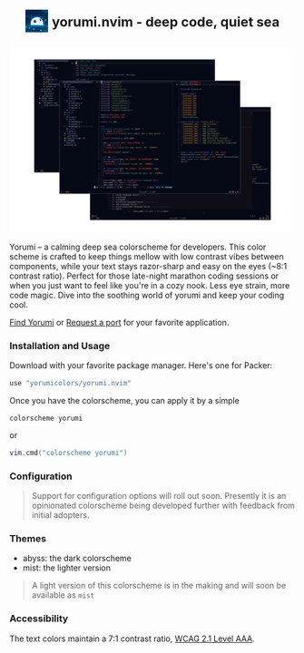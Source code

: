 <h1 align="center" valign="middle" >
  <img height="40px" src="https://github.com/yorumicolors/.github/blob/main/res/seal_sots.gif?raw=true">
  <sup>yorumi.nvim - deep code, quiet sea</sup> 
</h1>

<img src="https://github.com/yorumicolors/.github/blob/main/res/apps/nvim/nvim-abyss.png?raw=true">

Yorumi – a calming deep sea colorscheme for developers. 
This color scheme is crafted to keep things mellow with low contrast vibes between components, 
while your text stays razor-sharp and easy on the eyes (~8:1 contrast ratio). 
Perfect for those late-night marathon coding sessions or when you just want to feel like you're in a cozy nook. 
Less eye strain, more code magic. Dive into the soothing world of yorumi and keep your coding cool.

[Find Yorumi](https://github.com/yorumicolors/yorumi#applications) or [Request a port](https://github.com/yorumicolors/yorumi/issues/new?assignees=&labels=port&projects=&template=port-request.md&title=%5BPORT%5D+%3CAPP-NAME%3E) for your favorite application.

### Installation and Usage

Download with your favorite package manager. Here's one for Packer:
```lua
use "yorumicolors/yorumi.nvim"
```

Once you have the colorscheme, you can apply it by a simple
```vimscript
colorscheme yorumi
```
or
```lua
vim.cmd("colorscheme yorumi")
```

### Configuration

> Support for configuration options will roll out soon. Presently it is an opinionated colorscheme being developed further with feedback from initial adopters.


### Themes
- abyss: the dark colorscheme
- mist: the lighter version
  
> A light version of this colorscheme is in the making and will soon be available as `mist`

### Accessibility
The text colors maintain a 7:1 contrast ratio, [WCAG 2.1 Level AAA](https://www.w3.org/TR/WCAG21/#contrast-enhanced).
